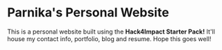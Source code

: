 # Parnika's Personal Website

This is a personal website built using the **Hack4Impact Starter Pack!**
It'll house my contact info, portfolio, blog and resume. Hope this goes well!
